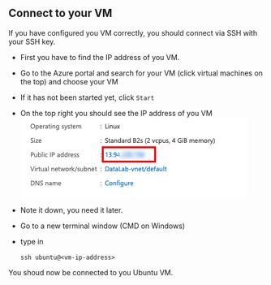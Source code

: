 ## Connect to your VM

If you have configured you VM correctly, you should connect via
SSH with your SSH key. 

- First you have to find the IP address of you VM. 

- Go to the Azure portal and search for your VM (click virtual machines on the top)
and choose your VM

- If it has not been started yet, click ``Start``

- On the top right you should see the IP address of you VM
![IP](../images/azure_portal_ip.png)

- Note it down, you need it later. 
- Go to a new terminal window (CMD on Windows)
- type in 
    ```
  ssh ubuntu@<vm-ip-address>
  ```

You shoud now be connected to you Ubuntu VM. 